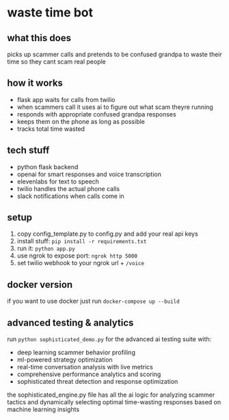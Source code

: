 # waste time bot

## what this does
picks up scammer calls and pretends to be confused grandpa to waste their time so they cant scam real people

## how it works
- flask app waits for calls from twilio
- when scammers call it uses ai to figure out what scam theyre running
- responds with appropriate confused grandpa responses  
- keeps them on the phone as long as possible
- tracks total time wasted

## tech stuff
- python flask backend
- openai for smart responses and voice transcription
- elevenlabs for text to speech
- twilio handles the actual phone calls
- slack notifications when calls come in

## setup
1. copy config_template.py to config.py and add your real api keys
2. install stuff: `pip install -r requirements.txt`
3. run it: `python app.py`
4. use ngrok to expose port: `ngrok http 5000`
5. set twilio webhook to your ngrok url + `/voice`

## docker version
if you want to use docker just run `docker-compose up --build`

## advanced testing & analytics
run `python sophisticated_demo.py` for the advanced ai testing suite with:
- deep learning scammer behavior profiling
- ml-powered strategy optimization 
- real-time conversation analysis with live metrics
- comprehensive performance analytics and scoring
- sophisticated threat detection and response optimization

the sophisticated_engine.py file has all the ai logic for analyzing scammer tactics and dynamically selecting optimal time-wasting responses based on machine learning insights
